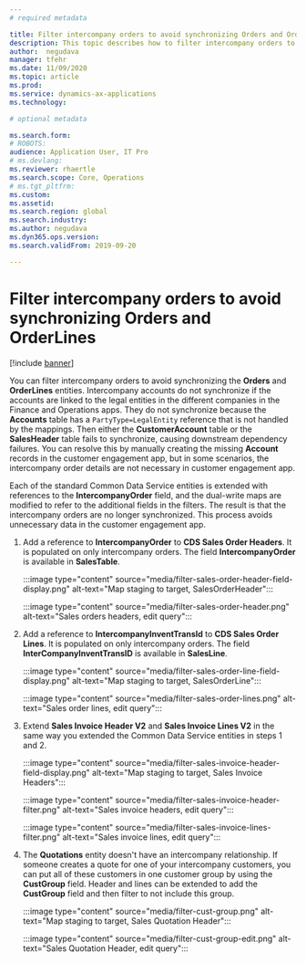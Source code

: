 ```yaml
---
# required metadata

title: Filter intercompany orders to avoid synchronizing Orders and OrderLines
description: This topic describes how to filter intercompany orders to avoid synchronizing Orders and OrderLines.
author:  negudava
manager: tfehr
ms.date: 11/09/2020
ms.topic: article
ms.prod: 
ms.service: dynamics-ax-applications
ms.technology: 

# optional metadata

ms.search.form: 
# ROBOTS: 
audience: Application User, IT Pro
# ms.devlang: 
ms.reviewer: rhaertle
ms.search.scope: Core, Operations
# ms.tgt_pltfrm: 
ms.custom: 
ms.assetid: 
ms.search.region: global
ms.search.industry: 
ms.author: negudava
ms.dyn365.ops.version: 
ms.search.validFrom: 2019-09-20

---
```


# Filter intercompany orders to avoid synchronizing Orders and OrderLines

[!include [banner](../../includes/banner.md)]

You can filter intercompany orders to avoid synchronizing the **Orders** and **OrderLines** entities. Intercompany accounts do not synchronize if the accounts are linked to the legal entities in the different companies in the Finance and Operations apps. They do not synchronize because the **Accounts** table has a `PartyType=LegalEntity` reference that is not handled by the mappings. Then either the **CustomerAccount** table or the **SalesHeader** table fails to synchronize, causing downstream dependency failures. You can resolve this by manually creating the missing **Account** records in the customer engagement app, but in some scenarios, the intercompany order details are not necessary in customer engagement app.

Each of the standard Common Data Service entities is extended with references to the **IntercompanyOrder** field, and the dual-write maps are modified to refer to the additional fields in the filters. The result is that the intercompany orders are no longer synchronized. This process avoids unnecessary data in the customer engagement app.

1. Add a reference to **IntercompanyOrder** to **CDS Sales Order Headers**. It is populated on only intercompany orders. The field **IntercompanyOrder** is available in **SalesTable**.

    :::image type="content" source="media/filter-sales-order-header-field-display.png" alt-text="Map staging to target, SalesOrderHeader":::

    :::image type="content" source="media/filter-sales-order-header.png" alt-text="Sales orders headers, edit query":::

2. Add a reference to **IntercompanyInventTransId** to **CDS Sales Order Lines**.  It is populated on only intercompany orders. The field **InterCompanyInventTransID** is available in **SalesLine**.

    :::image type="content" source="media/filter-sales-order-line-field-display.png" alt-text="Map staging to target, SalesOrderLine":::

    :::image type="content" source="media/filter-sales-order-lines.png" alt-text="Sales order lines, edit query":::

3. Extend **Sales Invoice Header V2** and **Sales Invoice Lines V2** in the same way you extended the Common Data Service entities in steps 1 and 2.

    :::image type="content" source="media/filter-sales-invoice-header-field-display.png" alt-text="Map staging to target, Sales Invoice Headers":::

    :::image type="content" source="media/filter-sales-invoice-header-filter.png" alt-text="Sales invoice headers, edit query":::

    :::image type="content" source="media/filter-sales-invoice-lines-filter.png" alt-text="Sales invoice lines, edit query":::

4. The **Quotations** entity doesn't have an intercompany relationship. If someone creates a quote for one of your intercompany customers, you can put all of these customers in one customer group by using the **CustGroup** field.  Header and lines can be extended to add the **CustGroup** field and then filter to not include this group.

    :::image type="content" source="media/filter-cust-group.png" alt-text="Map staging to target, Sales Quotation Header":::

    :::image type="content" source="media/filter-cust-group-edit.png" alt-text="Sales Quotation Header, edit query":::

